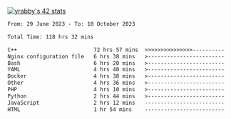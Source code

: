 
[![yrabby's 42 stats](https://badge42.vercel.app/api/v2/cljfd5ku6003508mg283uc00s/stats?cursusId=21&coalitionId=64)](https://github.com/JaeSeoKim/badge42)

<!--START_SECTION:waka-->

```txt
From: 29 June 2023 - To: 10 October 2023

Total Time: 118 hrs 32 mins

C++                        72 hrs 57 mins  >>>>>>>>>>>>>>>----------   61.55 %
Nginx configuration file   6 hrs 38 mins   >------------------------   05.60 %
Bash                       6 hrs 20 mins   >------------------------   05.35 %
YAML                       4 hrs 40 mins   >------------------------   03.95 %
Docker                     4 hrs 38 mins   >------------------------   03.91 %
Other                      4 hrs 36 mins   >------------------------   03.88 %
PHP                        4 hrs 10 mins   >------------------------   03.52 %
Python                     2 hrs 44 mins   >------------------------   02.31 %
JavaScript                 2 hrs 12 mins   -------------------------   01.87 %
HTML                       1 hr 54 mins    -------------------------   01.61 %
```

<!--END_SECTION:waka-->
